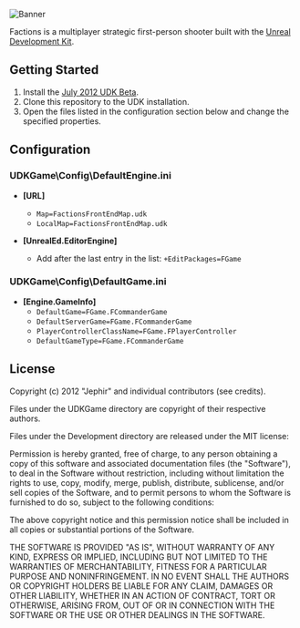 ![Banner](http://i.minus.com/iSnovmsDGNMFI.png)

Factions is a multiplayer strategic first-person shooter built with the [Unreal Development Kit](http://www.unrealengine.com/en/udk/).

## Getting Started

1. Install the [July 2012 UDK Beta](http://www.unrealengine.com/en/udk/downloads/).
2. Clone this repository to the UDK installation.
3. Open the files listed in the configuration section below and change the specified properties.

## Configuration

### UDKGame\Config\DefaultEngine.ini

* __[URL]__
  * `Map=FactionsFrontEndMap.udk`
  * `LocalMap=FactionsFrontEndMap.udk`

* __[UnrealEd.EditorEngine]__
  * Add after the last entry in the list: `+EditPackages=FGame`

### UDKGame\Config\DefaultGame.ini

* __[Engine.GameInfo]__
  * `DefaultGame=FGame.FCommanderGame`
  * `DefaultServerGame=FGame.FCommanderGame`
  * `PlayerControllerClassName=FGame.FPlayerController`
  * `DefaultGameType=FGame.FCommanderGame`
  
## License

Copyright (c) 2012 "Jephir" and individual contributors (see credits).

Files under the UDKGame directory are copyright of their respective authors.

Files under the Development directory are released under the MIT license:

Permission is hereby granted, free of charge, to any person obtaining a copy of this software and associated documentation files (the "Software"), to deal in the Software without restriction, including without limitation the rights to use, copy, modify, merge, publish, distribute, sublicense, and/or sell copies of the Software, and to permit persons to whom the Software is furnished to do so, subject to the following conditions:

The above copyright notice and this permission notice shall be included in all copies or substantial portions of the Software.

THE SOFTWARE IS PROVIDED "AS IS", WITHOUT WARRANTY OF ANY KIND, EXPRESS OR IMPLIED, INCLUDING BUT NOT LIMITED TO THE WARRANTIES OF MERCHANTABILITY, FITNESS FOR A PARTICULAR PURPOSE AND NONINFRINGEMENT. IN NO EVENT SHALL THE AUTHORS OR COPYRIGHT HOLDERS BE LIABLE FOR ANY CLAIM, DAMAGES OR OTHER LIABILITY, WHETHER IN AN ACTION OF CONTRACT, TORT OR OTHERWISE, ARISING FROM, OUT OF OR IN CONNECTION WITH THE SOFTWARE OR THE USE OR OTHER DEALINGS IN THE SOFTWARE.
